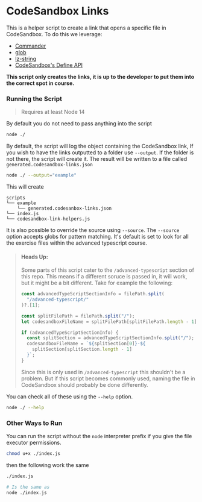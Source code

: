 # CodeSandbox Links

This is a helper script to create a link that opens a specific file in CodeSandbox. To do this we leverage:

- [Commander](https://github.com/tj/commander.js#readme)
- [glob](https://github.com/isaacs/node-glob#readme)
- [lz-string](https://pieroxy.net/blog/pages/lz-string/index.html)
- [CodeSandbox's Define API](https://github.com/codesandbox/codesandbox-importers/blob/e68dcdd289c32045293db862b1897130a0825e0a/packages/import-utils/src/api/define.ts#L11)

**This script only creates the links, it is up to the developer to put them into the correct spot in course.**

### Running the Script

> Requires at least Node 14

By default you do not need to pass anything into the script

```sh
node ./
```

By default, the script will log the object containing the CodeSandbox link, If you wish to have the links outputted to a folder use `--output`. If the folder is not there, the script will create it. The result will be written to a file called `generated.codesandbox-links.json`

```sh
node ./ --output="example"
```

This will create

```
scripts
└── example
    └── generated.codesanbox-links.json
└── index.js
└── codesandbox-link-helpers.js
```

It is also possible to override the source using `--source`. The `--source` option accepts globs for pattern matching. It's default is set to look for all the exercise files within the advanced typescript course.

> #### **Heads Up:**
>
> Some parts of this script cater to the `/advanced-typescript` section of this repo. This means if a different soruce is passed in, it will work, but it might be a bit different. Take for example the following:
>
> ```js
> const advancedTypeScriptSectionInfo = filePath.split(
>   "/advanced-typescript/"
> )?.[1];
>
> const splitFilePath = filePath.split("/");
> let codesandboxFileName = splitFilePath[splitFilePath.length - 1];
>
> if (advancedTypeScriptSectionInfo) {
>   const splitSection = advancedTypeScriptSectionInfo.split("/");
>   codesandboxFileName = `${splitSection[0]}-${
>     splitSection[splitSection.length - 1]
>   }`;
> }
> ```
>
> Since this is only used in `/advanced-typescript` this shouldn't be a problem. But if this script becomes commonly used, naming the file in CodeSandbox should probably be done differently.

You can check all of these using the `--help` option.

```sh
node ./ --help
```

### Other Ways to Run

You can run the script without the `node` interpreter prefix if you give the file executor permissions.

```sh
chmod u+x ./index.js
```

then the following work the same

```sh
./index.js

# Is the same as
node ./index.js
```
